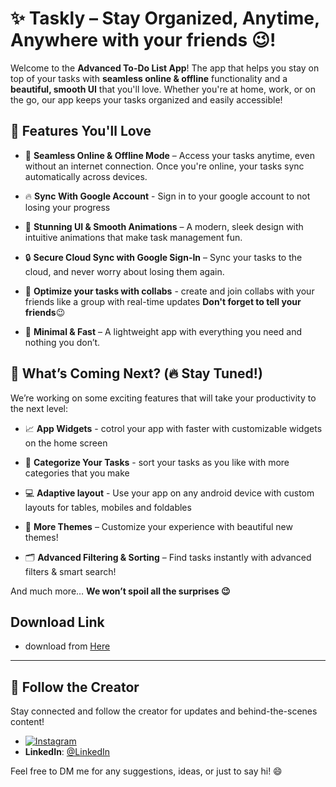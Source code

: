 # ✨ **Taskly** – Stay Organized, Anytime, Anywhere **with your friends 😉**!

Welcome to the **Advanced To-Do List App**! The app that helps you stay on top of your tasks with **seamless online & offline** functionality and a **beautiful, smooth UI** that you'll love. Whether you're at home, work, or on the go, our app keeps your tasks organized and easily accessible!

## 🌟 **Features You'll Love**

- 📡 **Seamless Online & Offline Mode** – Access your tasks anytime, even without an internet connection. Once you're online, your tasks sync automatically across devices.

- 🔥 **Sync With Google Account** - Sign in to your google account to not losing your progress

- 🎨 **Stunning UI & Smooth Animations** – A modern, sleek design with intuitive animations that make task management fun.

- 🔒 **Secure Cloud Sync with Google Sign-In** 
– Sync your tasks to the cloud, and never worry about losing them again.

- 👥 **Optimize your tasks with collabs** - create and join collabs with your friends like a group with real-time updates **Don't forget to tell your friends**😉 

- 🎯 **Minimal & Fast** – A lightweight app with everything you need and nothing you don’t.

## 🚀 **What’s Coming Next? (🔥 Stay Tuned!)**

We’re working on some exciting features that will take your productivity to the next level:

- 📈 **App Widgets** - cotrol your app with faster with customizable widgets on the home screen

- 📁 **Categorize Your Tasks** - sort your tasks as you like with more categories that you make

- 💻 **Adaptive layout** - Use your app on any android device with custom layouts for tables, mobiles and foldables

- 🌙 **More Themes** – Customize your experience with beautiful new themes!

- 🗂 **Advanced Filtering & Sorting** – Find tasks instantly with advanced filters & smart search!

And much more… **We won’t spoil all the surprises 😉**

## Download Link

- download from [Here](https://github.com/Hemako1320/Todo-Android-App/releases/download/v2.0/Taskly.apk) 
---

## 📱 **Follow the Creator**

Stay connected and follow the creator for updates and behind-the-scenes content!

- [![Instagram](https://img.shields.io/badge/Instagram-@hemako_m-833AB4?style=for-the-badge&logo=instagram&logoColor=white)](https://www.instagram.com/hemako_m?igsh=dXB5dXBnYmgyaTFh)
- **LinkedIn**: [@LinkedIn](https://eg.linkedin.com/in/ibrahim-mahmoud-1930b3329)

Feel free to DM me for any suggestions, ideas, or just to say hi! 😄
